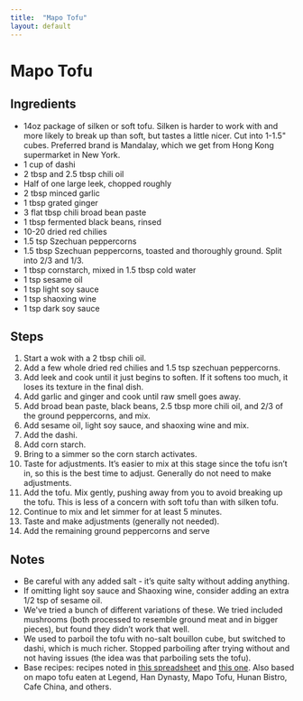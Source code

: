 ```yaml
---
title:  "Mapo Tofu"
layout: default
---
```


# Mapo Tofu

## Ingredients

- 14oz package of silken or soft tofu. Silken is harder to work with and more
  likely to break up than soft, but tastes a little nicer. Cut into 1-1.5"
  cubes. Preferred brand is Mandalay, which we get from Hong Kong supermarket in
  New York.
- 1 cup of dashi
- 2 tbsp and 2.5 tbsp chili oil
- Half of one large leek, chopped roughly
- 2 tbsp minced garlic
- 1 tbsp grated ginger
- 3 flat tbsp chili broad bean paste
- 1 tbsp fermented black beans, rinsed
- 10-20 dried red chilies
- 1.5 tsp Szechuan peppercorns
- 1.5 tbsp Szechuan peppercorns, toasted and thoroughly ground. Split into 2/3
  and 1/3.
- 1 tbsp cornstarch, mixed in 1.5 tbsp cold water
- 1 tsp sesame oil
- 1 tsp light soy sauce
- 1 tsp shaoxing wine
- 1 tsp dark soy sauce

## Steps
1. Start a wok with a 2 tbsp chili oil.
1. Add a few whole dried red chilies and 1.5 tsp szechuan peppercorns.
1. Add leek and cook until it just begins to soften. If it softens too much, it loses its texture in the final dish.
1. Add garlic and ginger and cook until raw smell goes away.
1. Add broad bean paste, black beans, 2.5 tbsp more chili oil, and 2/3 of the ground peppercorns, and mix.
1. Add sesame oil, light soy sauce, and shaoxing wine and mix.
1. Add the dashi.
1. Add corn starch.
1. Bring to a simmer so the corn starch activates.
1. Taste for adjustments. It’s easier to mix at this stage since the tofu isn’t in, so this is the best time to adjust. Generally do not need to make adjustments.
1. Add the tofu. Mix gently, pushing away from you to avoid breaking up the tofu. This is less of a concern with soft tofu than with silken tofu.
1. Continue to mix and let simmer for at least 5 minutes.
1. Taste and make adjustments (generally not needed).
1. Add the remaining ground peppercorns and serve

## Notes
- Be careful with any added salt - it’s quite salty without adding anything.
- If omitting light soy sauce and Shaoxing wine, consider adding an extra 1/2 tsp of sesame oil.
- We've tried a bunch of different variations of these. We tried included mushrooms (both processed to resemble ground meat and in bigger pieces), but found they didn’t work that well.
- We used to parboil the tofu with no-salt bouillon cube, but switched to dashi, which is much richer. Stopped parboiling after trying without and not having issues (the idea was that parboiling sets the tofu).
- Base recipes: recipes noted in [this spreadsheet](https://docs.google.com/spreadsheets/d/1saUuPelSsTIJWKTncP2fn6tBCzwLE8myKF9yE_5jIQA/edit#gid=0) and [this one](https://thewoksoflife.com/ma-po-tofu-real-deal/). Also based on mapo tofu eaten at Legend, Han Dynasty, Mapo Tofu, Hunan Bistro, Cafe China, and others.
